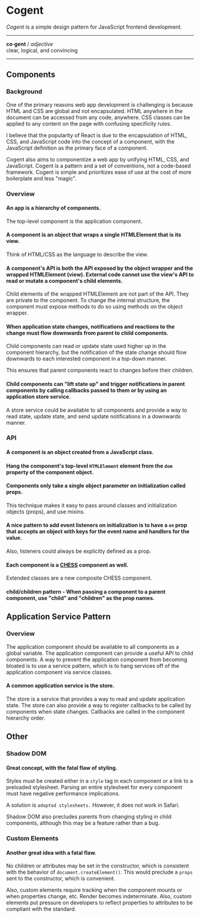 # Cogent <!-- omit in toc -->

_Cogent_ is a simple design pattern for JavaScript frontend development.

---

**co·gent** / _adjective_<br>
clear, logical, and convincing

---

## Components

### Background

One of the primary reasons web app development is challenging is because HTML and CSS are global and not encapsulated. HTML anywhere in the document can be accessed from any code, anywhere. CSS classes can be applied to any content on the page with confusing specificity rules.

I believe that the popularity of React is due to the encapsulation of HTML, CSS, and JavaScript code into the concept of a component, with the JavaScript definition as the primary face of a component.

Cogent also aims to componentize a web app by unifying HTML, CSS, and JavaScript. Cogent is a pattern and a set of conventions, not a code-based framework. Cogent is simple and prioritizes ease of use at the cost of more boilerplate and less "magic".

### Overview

#### An app is a hierarchy of components.

The top-level component is the application component.

#### A component is an object that wraps a single HTMLElement that is its view.

Think of HTML/CSS as the language to describe the view.

#### A component's API is both the API exposed by the object wrapper and the wrapped HTMLElement (view). External code cannot use the view's API to read or mutate a component's child elements.

Child elements of the wrapped HTMLElement are not part of the API. They are private to the component. To change the internal structure, the component must expose methods to do so using methods on the object wrapper.

#### When application state changes, notifications and reactions to the change must flow downwards from parent to child components.

Child components can read or update state used higher up in the component hierarchy, but the notification of the state change should flow downwards to each interested component in a top-down manner.

This ensures that parent components react to changes before their children.

#### Child components can "lift state up" and trigger notifications in parent components by calling callbacks passed to them or by using an application store service.

A store service could be available to all components and provide a way to read state, update state, and send update notifications in a downwards manner.

### API

#### A component is an object created from a JavaScript class.

#### Hang the component's top-level `HTMLElement` element from the `dom` property of the component object.

#### Components only take a single object parameter on initialization called props.

This technique makes it easy to pass around classes and initialization objects (props), and use mixins.

#### A nice pattern to add event listeners on initialization is to have a `on` prop that accepts an object with keys for the event name and handlers for the value.

Also, listeners could always be explicitly defined as a prop.

#### Each component is a [CHESS](https://github.com/jake-knerr/chess) component as well.

Extended classes are a new composite CHESS component.

#### child/children pattern - When passing a component to a parent component, use "child" and "children" as the prop names.

## Application Service Pattern

### Overview

The application component should be available to all components as a global variable. The application component can provide a useful API to child components. A way to prevent the application component from becoming bloated is to use a service pattern, which is to hang services off of the application component via service classes.

#### A common application service is the store.

The store is a service that provides a way to read and update application state. The store can also provide a way to register callbacks to be called by components when state changes. Callbacks are called in the component hierarchy order.

## Other

### Shadow DOM

#### Great concept, with the fatal flaw of styling.

Styles must be created either in a `style` tag in each component or a link to a preloaded stylesheet. Parsing an entire stylesheet for every component must have negative performance implications.

A solution is `adopted stylesheets.` However, it does not work in Safari.

Shadow DOM also precludes parents from changing styling in child components, although this may be a feature rather than a bug.

### Custom Elements

#### Another great idea with a fatal flaw.

No children or attributes may be set in the constructor, which is consistent with the behavior of `document.createElement()`. This would preclude a `props` sent to the constructor, which is convenient.

Also, custom elements require tracking when the component mounts or when properties change, etc. Render becomes indeterminate. Also, custom elements put pressure on developers to reflect properties to attributes to be compliant with the standard.
